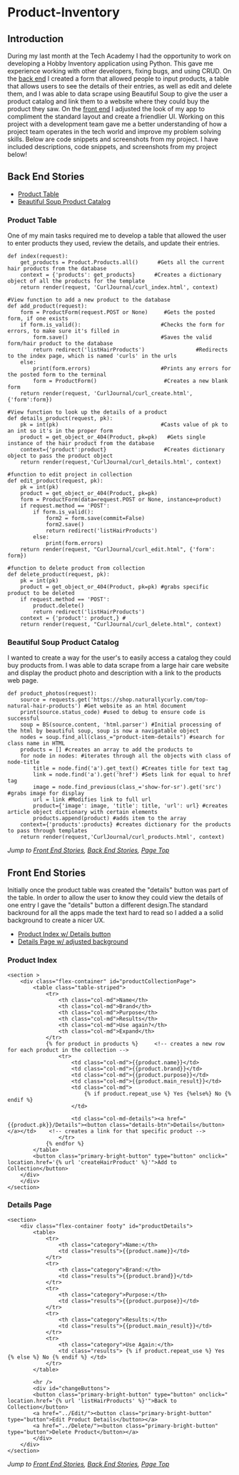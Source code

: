 # Product-Inventory

## Introduction
During my last month at the Tech Academy I had the opportunity to work on developing a Hobby Inventory application using Python. This gave me experience working with other developers, fixing bugs, and using CRUD. On the [back end](#back-end-stories) I created a form that allowed people to input products, a table that allows users to see the details of their entries, as well as edit and delete them, and I was able to data scrape using  Beautiful Soup to give the user a product catalog and link them to a website where they could buy the product they saw. On the [front end](#front-end-stories) I adjusted the look of my app to compliment the standard layout and create a friendlier UI. Working on this project with a development team gave me a better understanding of how a project team operates in the tech world and improve my problem solving skills. Below are code snippets and screenshots from my project. 
I have included descriptions, code snippets, and screenshots from my project below!

## Back End Stories
* [Product Table](#product-table)
* [Beautiful Soup Product Catalog](#beautiful-soup-product-catalog)

### Product Table
One of my main tasks required me to develop a table that allowed the user to enter products they used, review the details, and update their entries.


    def index(request):
        get_products = Product.Products.all()      #Gets all the current hair products from the database
        context = {'products': get_products}      #Creates a dictionary object of all the products for the template
        return render(request, 'CurlJournal/curl_index.html', context)

    #View function to add a new product to the database
    def add_product(request):
        form = ProductForm(request.POST or None)     #Gets the posted form, if one exists
        if form.is_valid():                         #Checks the form for errors, to make sure it's filled in
            form.save()                             #Saves the valid form/hair product to the database
            return redirect('listHairProducts')                #Redirects to the index page, which is named 'curls' in the urls
        else:
            print(form.errors)                      #Prints any errors for the posted form to the terminal
            form = ProductForm()                     #Creates a new blank form
        return render(request, 'CurlJournal/curl_create.html', {'form':form})

    #View function to look up the details of a product
    def details_product(request, pk):
        pk = int(pk)                                #Casts value of pk to an int so it's in the proper form
        product = get_object_or_404(Product, pk=pk)   #Gets single instance of the hair product from the database
        context={'product':product}                  #Creates dictionary object to pass the product object
        return render(request,'CurlJournal/curl_details.html', context)

    #function to edit project in collection
    def edit_product(request, pk):
        pk = int(pk)
        product = get_object_or_404(Product, pk=pk)
        form = ProductForm(data=request.POST or None, instance=product)
        if request.method == 'POST':
            if form.is_valid():
                form2 = form.save(commit=False)
                form2.save()
                return redirect('listHairProducts')
            else:
                print(form.errors)
        return render(request, "CurlJournal/curl_edit.html", {'form': form})

    #function to delete product from collection
    def delete_product(request, pk):
        pk = int(pk)
        product = get_object_or_404(Product, pk=pk) #grabs specific product to be deleted
        if request.method == 'POST':
            product.delete()
            return redirect('listHairProducts')
        context = {'product': product,} #
        return render(request, "CurlJournal/curl_delete.html", context)
       
### Beautiful Soup Product Catalog
I wanted to create a way for the user's to easily access a catalog they could buy products from. I was able to data scrape from a large hair care website and display the product photo and description with a link to the products web page.

    def product_photos(request):
        source = requests.get('https://shop.naturallycurly.com/top-natural-hair-products') #Get website as an html document
        print(source.status_code) #used to debug to ensure code is successful
        soup = BS(source.content, 'html.parser') #Initial processing of the html by beautiful soup, soup is now a navigatable object
        nodes = soup.find_all(class_="product-item-details") #search for class name in HTML
        products = [] #creates an array to add the products to
        for node in nodes: #iterates through all the objects with class of node-title
            title = node.find('a').get_text() #Creates title for text tag
            link = node.find('a').get('href') #Sets link for equal to href tag
            image = node.find_previous(class_='show-for-sr').get('src') #grabs image for display
            url = link #Modifies link to full url
            product={'image': image, 'title': title, 'url': url} #creates article object dictionary with certain elements
            products.append(product) #adds item to the array
        context={'products':products} #creates dictionary for the products to pass through templates
        return render(request,'CurlJournal/curl_products.html', context)
        
*Jump to [Front End Stories](#front-end-stories), [Back End Stories](#back-end-stories), [Page Top](#product-inventory)*

## Front End Stories
Initially once the product table was created the "details" button was part of the table. In order to allow the user to know they could view the details of one entry I gave the "details" button a different design.The standard backround for all the apps made the text hard to read so I added a a solid background to create a nicer UX.

* [Product Index w/ Details button](#product-index)
* [Details Page w/ adjusted background](#details-page)

### Product Index

    <section >
        <div class="flex-container" id="productCollectionPage">
            <table class="table-striped">
                <tr>
                    <th class="col-md">Name</th>
                    <th class="col-md">Brand</th>
                    <th class="col-md">Purpose</th>
                    <th class="col-md">Results</th>
                    <th class="col-md">Use again?</th>
                    <th class="col-md">Expand</th>
                </tr>
                {% for product in products %}     <!-- creates a new row for each product in the collection -->
                    <tr>
                        <td class="col-md">{{product.name}}</td>
                        <td class="col-md">{{product.brand}}</td>
                        <td class="col-md">{{product.purpose}}</td>
                        <td class="col-md">{{product.main_result}}</td>
                        <td class="col-md">
                            {% if product.repeat_use %} Yes {%else%} No {% endif %}
                        </td>

                        <td class="col-md-details"><a href="{{product.pk}}/Details"><button class="details-btn">Details</button></a></td>    <!-- creates a link for that specific product -->
                    </tr>
                {% endfor %}
            </table>
            <button class="primary-bright-button" type="button" onclick=" location.href='{% url 'createHairProduct' %}'">Add to Collection</button>
        </div>
        </div>
    </section>
    
    
### Details Page

    <section>
        <div class="flex-container footy" id="productDetails">
            <table>
                <tr>
                    <th class="category">Name:</th>
                    <td class="results">{{product.name}}</td>
                </tr>
                <tr>
                    <th class="category">Brand:</th>
                    <td class="results">{{product.brand}}</td>
                </tr>
                <tr>
                    <th class="category">Purpose:</th>
                    <td class="results">{{product.purpose}}</td>
                </tr>
                <tr>
                    <th class="category">Results:</th>
                    <td class="results">{{product.main_result}}</td>
                </tr>
                <tr>
                    <th class="category">Use Again:</th>
                    <td class="results"> {% if product.repeat_use %} Yes {% else %} No {% endif %} </td>
                </tr>
            </table>

            <hr />
            <div id="changeButtons">
            <button class="primary-bright-button" type="button" onclick=" location.href='{% url 'listHairProducts' %}'">Back to Collection</button>
            <a href="../Edit/"><button class="primary-bright-button" type="button">Edit Product Details</button></a>
            <a href="../Delete/"><button class="primary-bright-button" type="button">Delete Product</button></a>
            </div>
        </div>
    </section>
    
 *Jump to [Front End Stories](#front-end-stories), [Back End Stories](#back-end-stories), [Page Top](#product-inventory)*
